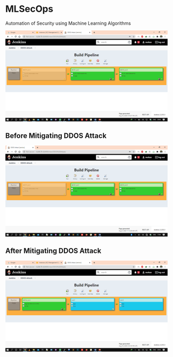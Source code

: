 # MLSecOps
Automation of Security using Machine Learning Algorithms


<img src = "/screenshots/Final.png">


<h2>Before Mitigating DDOS Attack</h2>

<img src = "/screenshots/Before Monitoring.png">

<h2>After Mitigating DDOS Attack</h2>

<img src = "/screenshots/After mitigating.png">
